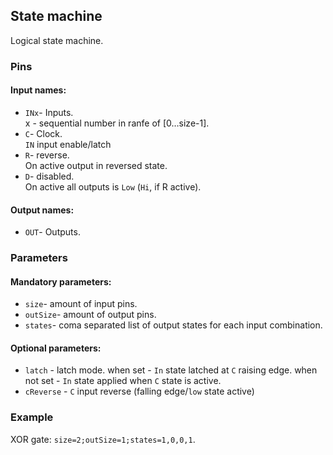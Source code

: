 ## State machine

Logical state machine.

### Pins

#### Input names:

- `INx`- Inputs.  
  x - sequential number in ranfe of [0…size-1].
- `C`- Clock.   
  `IN` input enable/latch
- `R`- reverse.   
  On active output in reversed state.
- `D`- disabled.  
  On active all outputs is `Low` (`Hi`, if R active).

#### Output names:

- `OUT`- Outputs.

### Parameters

#### Mandatory parameters:

- `size`- amount of input pins.
- `outSize`- amount of output pins.
- `states`- coma separated list of output states for each input combination.

#### Optional parameters:

- `latch` - latch mode.
  when set - `In` state latched at `C` raising edge.
  when not set - `In` state applied when `C` state is active.
- `cReverse` - `C` input reverse (falling edge/`low` state active)
### Example

XOR gate: `size=2;outSize=1;states=1,0,0,1`.

